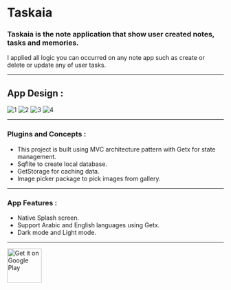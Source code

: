 # Taskaia

### Taskaia is the note application that show user created notes, tasks and memories.
I applied all logic you can occurred on any note app such as create or delete or update any of user tasks.

-----------------------------------------------------------------------------

## App Design :

![1](https://user-images.githubusercontent.com/61595547/163495822-eb593ec0-8751-4c30-9d96-3532bf2679ad.png)
![2](https://user-images.githubusercontent.com/61595547/163495815-ddc16ffc-c8e2-4fb0-beab-4f5aca7d812c.png)
![3](https://user-images.githubusercontent.com/61595547/163495817-3926dc30-2c2b-4558-87d2-b1b88728d45e.png)
![4](https://user-images.githubusercontent.com/61595547/163495819-e4bd2fbf-28ff-42a4-8aa6-eb79921f0d0d.png)

-----------------------------------------------------------------------------

### Plugins and Concepts :

- This project is built using MVC architecture pattern with Getx for state management.
- Sqflite to create local database.
- GetStorage for caching data.
- Image picker package to pick images from gallery.

-----------------------------------------------------------------------------

### App Features :

- Native Splash screen.
- Support Arabic and English languages using Getx.
- Dark mode and Light mode.

-----------------------------------------------------------------------------

[<img src="https://user-images.githubusercontent.com/50374022/152713461-d367ec7a-687b-40ca-a881-30e49d69821c.png"
alt='Get it on Google Play'
height="80">](https://play.google.com/store/apps/details?id=com.mohamedElbalooty.taskaia)
